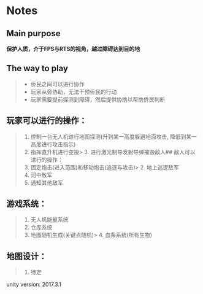 ﻿# Notes
## Main purpose
**保护人质，介于FPS与RTS的视角，越过障碍达到目的地**
## The way to play
> - 侨民之间可以进行协作
> - 玩家从旁协助，无法干预侨民的行动
> - 玩家需要提前探测到障碍，然后提供协助以帮助侨民判断

## 玩家可以进行的操作：
> 1. 控制一台无人机进行地图探测(升到某一高度躲避地面攻击, 降低到某一高度进行攻击指示)
> 2. 指挥直升机进行空投> 3. 进行激光制导发射导弹摧毁敌人## 敌人可以进行的操作：
> 1. 固定炮击(进入范围)和移动炮击(追逐与攻击)> 2. 地上巡逻敌军
> 3. 河中敌军
> 4. 通知其他敌军

## 游戏系统：
> 1. 无人机能量系统
> 2. 仓库系统
> 3. 地图随机生成(关键点随机)> 4. 血条系统(所有生物)

## 地图设计：
> 1. 待定

unity version: 2017.3.1

